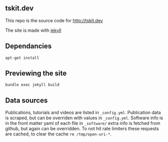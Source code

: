 ## tskit.dev

This repo is the source code for http://tskit.dev

The site is made with [jekyll](https://jekyllrb.com/)

## Dependancies

```
apt-get install 
```

## Previewing the site
`bundle exec jekyll build`

## Data sources
Publications, tutorials and videos are listed in `_config.yml`. Publication data is scraped, but can be overriden with
values in `_config.yml`. Software info is in the front matter yaml of each file in `_software/` extra info is fetched
from github, but again can be overridden. To not hit rate limiters these requests are cached, to
clear the cache `rm /tmp/open-uri-*`.